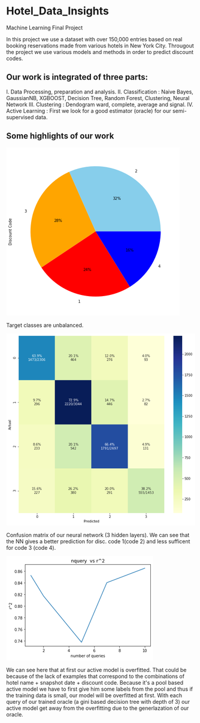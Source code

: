 # Hotel_Data_Insights
Machine Learning Final Project 
 
In this project we use a dataset with over 150,000 entries based on real booking reservations made from various hotels in New York City. Througout the project we use various models and methods in order to predict discount codes.
 
## Our work is integrated of three parts: 
I. Data Processing, preparation and analysis.
II. Classification : Naive Bayes, GaussianNB, XGBOOST, Decision Tree, Random Forest,  Clustering, Neural Network
III. Clustering : Dendogram ward, complete, average and signal.
IV. Active Learning : First we look for a good estimator (oracle) for our semi-supervised data.
 
## Some highlights of our work
 
![](images/discount_code_pie.png)

Target classes are unbalanced.
 
 
![](images/four_classes_cm.png)

Confusion matrix of our neural network (3 hidden layers).
We can see that the NN gives a better prediction for disc. code 1(code 2) and less sufficent for code 3 (code 4).
 
 
![](images/active_learning_query.png)

We can see here that at first our active model is overfitted. That could be because of the lack of examples that correspond to the combinations of hotel name + snapshot date + discount code. Because it's a pool based active model we have to first give him some labels from the pool and thus if the training data is small, our model will be overfitted at first. With each query of our trained oracle (a gini based decision tree with depth of 3) our active model get away from the overfitting due to the generlazation of our oracle.


